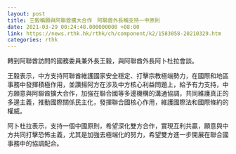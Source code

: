 ```yaml
---
layout: post
title: 王毅稱願與阿聯酋擴大合作　阿聯酋外長稱支持一中原則
date: 2021-03-29 00:24:48.000000000 +08:00
link: https://news.rthk.hk/rthk/ch/component/k2/1583058-20210329.htm
categories: rthk
---
```


轉到阿聯酋訪問的國務委員兼外長王毅，與阿聯酋外長阿卜杜拉會談。

王毅表示，中方支持阿聯酋維護國家安全穩定、打擊宗教極端勢力，在國際和地區事務中發揮積極作用，並讚揚阿方在涉及中方核心利益問題上，給予有力支持，中方願意與阿聯酋擴大合作，加強在聯合國等多邊機構的溝通協調，共同維護真正的多邊主義，推動國際關係民主化，發揮聯合國核心作用，維護國際法和國際條約的權威。

阿卜杜拉表示，支持一個中國原則，希望深化雙方合作，實現互利共贏，願意與中方共同打擊恐怖主義，尤其是加強去極端化的努力，希望雙方進一步開展在聯合國事務中的協調配合。
